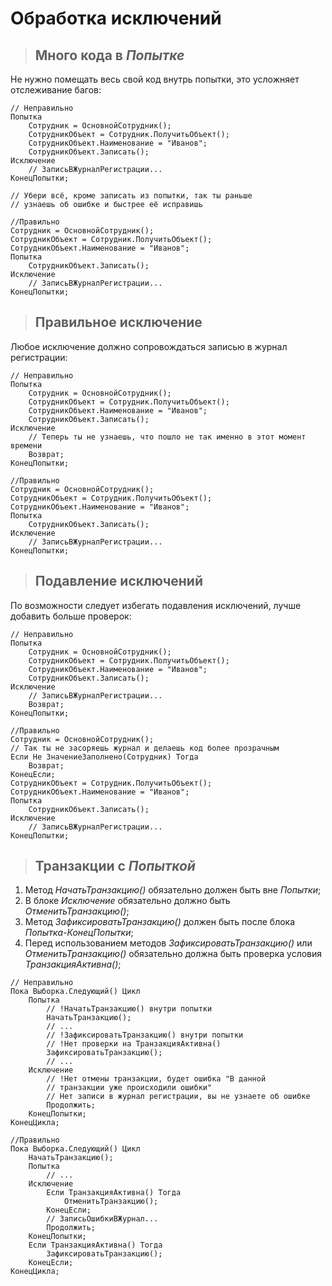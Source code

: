 # Обработка исключений

> ## Много кода в *Попытке*

Не нужно помещать весь свой код внутрь попытки, это усложняет отслеживание багов:

```bsl
// Неправильно
Попытка
    Сотрудник = ОсновнойСотрудник();
    СотрудникОбъект = Сотрудник.ПолучитьОбъект();
    СотрудникОбъект.Наименование = "Иванов";
    СотрудникОбъект.Записать();
Исключение
    // ЗаписьВЖурналРегистрации...
КонецПопытки;

// Убери всё, кроме записать из попытки, так ты раньше
// узнаешь об ошибке и быстрее её исправишь

//Правильно
Сотрудник = ОсновнойСотрудник();
СотрудникОбъект = Сотрудник.ПолучитьОбъект();
СотрудникОбъект.Наименование = "Иванов";
Попытка
    СотрудникОбъект.Записать();
Исключение
    // ЗаписьВЖурналРегистрации...
КонецПопытки;
```

> ## Правильное исключение

Любое исключение должно сопровождаться записью в журнал регистрации:

```bsl
// Неправильно
Попытка
    Сотрудник = ОсновнойСотрудник();
    СотрудникОбъект = Сотрудник.ПолучитьОбъект();
    СотрудникОбъект.Наименование = "Иванов";
    СотрудникОбъект.Записать();
Исключение
    // Теперь ты не узнаешь, что пошло не так именно в этот момент времени
    Возврат;
КонецПопытки;

//Правильно
Сотрудник = ОсновнойСотрудник();
СотрудникОбъект = Сотрудник.ПолучитьОбъект();
СотрудникОбъект.Наименование = "Иванов";
Попытка
    СотрудникОбъект.Записать();
Исключение
    // ЗаписьВЖурналРегистрации...
КонецПопытки;
```

> ## Подавление исключений

По возможности следует избегать подавления исключений, лучше добавить больше проверок:

```bsl
// Неправильно
Попытка
    Сотрудник = ОсновнойСотрудник();
    СотрудникОбъект = Сотрудник.ПолучитьОбъект();
    СотрудникОбъект.Наименование = "Иванов";
    СотрудникОбъект.Записать();
Исключение
    // ЗаписьВЖурналРегистрации...
    Возврат;
КонецПопытки;

//Правильно
Сотрудник = ОсновнойСотрудник();
// Так ты не засоряешь журнал и делаешь код более прозрачным
Если Не ЗначениеЗаполнено(Сотрудник) Тогда
    Возврат;
КонецЕсли;
СотрудникОбъект = Сотрудник.ПолучитьОбъект();
СотрудникОбъект.Наименование = "Иванов";
Попытка
    СотрудникОбъект.Записать();
Исключение
    // ЗаписьВЖурналРегистрации...
КонецПопытки;
```

> ## Транзакции с *Попыткой*

1. Метод *НачатьТранзакцию()* обязательно должен быть вне *Попытки*;
2. В блоке *Исключение* обязательно должно быть *ОтменитьТранзакцию()*;
3. Метод *ЗафиксироватьТранзакцию()* должен быть после блока *Попытка-КонецПопытки*;
4. Перед использованием методов *ЗафиксироватьТранзакцию()* или *ОтменитьТранзакцию()* обязательно должна быть проверка условия *ТранзакцияАктивна()*;

```bsl
// Неправильно
Пока Выборка.Следующий() Цикл
    Попытка
        // !НачатьТранзакцию() внутри попытки
        НачатьТранзакцию();
        // ...
        // !ЗафиксироватьТранзакцию() внутри попытки
        // !Нет проверки на ТранзакцияАктивна()
        ЗафиксироватьТранзакцию();
        // ...
    Исключение
        // !Нет отмены транзакции, будет ошибка "В данной 
        // транзакции уже происходили ошибки"
        // Нет записи в журнал регистрации, вы не узнаете об ошибке
        Продолжить;
    КонецПопытки;
КонецЦикла;

//Правильно
Пока Выборка.Следующий() Цикл
    НачатьТранзакцию();
    Попытка        
        // ...
    Исключение
        Если ТранзакцияАктивна() Тогда
            ОтменитьТранзакцию();
        КонецЕсли;
        // ЗаписьОшибкиВЖурнал...
        Продолжить;
    КонецПопытки;
    Если ТранзакцияАктивна() Тогда
        ЗафиксироватьТранзакцию();
    КонецЕсли;
КонецЦикла;
```
